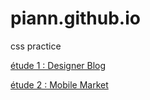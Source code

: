 # piann.github.io
css practice

[étude 1 : Designer Blog](project1.html)

[étude 2 : Mobile Market](project2.html)
